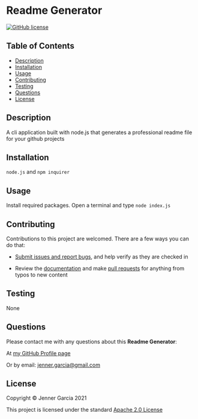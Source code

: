 
# Readme Generator

[![GitHub license](https://img.shields.io/badge/license-Apache2.0-blue.svg)](https://opensource.org/licenses/Apache-2.0)

## Table of Contents
- [Description](#description)
- [Installation](#installation)
- [Usage](#usage)
- [Contributing](#contributing)
- [Testing](#testing)
- [Questions](#questions)
- [License](#license)

## Description
A cli application built with node.js that generates a professional readme file for your github projects

## Installation
`node.js` and `npm inquirer`

## Usage
Install required packages. Open a terminal and type `node index.js`

## Contributing
Contributions to this project are welcomed. There are a few ways you can do that:
            
- [Submit issues and report bugs](https://github.com/jenneration/ReadMe-Generator/issues), and help verify as they are checked in

- Review the [documentation](https://github.com/jenneration/ReadMe-Generator) and make [pull requests](https://github.com/jenneration/ReadMe-Generator/pulls) for anything from typos to new content

## Testing
None

## Questions
Please contact me with any questions about this **Readme Generator**:

At [my GitHub Profile page](https://github.com/jenneration)

Or by email:  jenner.garcia@gmail.com 

## License
Copyright &copy; Jenner Garcia 2021

This project is licensed under the standard [Apache 2.0 License](https://opensource.org/licenses/Apache-2.0)

